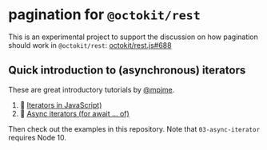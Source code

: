 # pagination for `@octokit/rest`

This is an experimental project to support the discussion on how pagination
should work in `@octokit/rest`: [octokit/rest.js#688](https://github.com/octokit/rest.js/issues/688)

## Quick introduction to (asynchronous) iterators

These are great introductory tutorials by [@mpjme](https://twitter.com/mpjme).

1. 🎥 [Iterators in JavaScript)](https://www.youtube.com/watch?v=W4brAobC2Hc)
2. 🎥 [Async iterators (for await ... of)](https://www.youtube.com/watch?v=I5oDbp_U-fQ)

Then check out the examples in this repository. Note that `03-async-iterator`
requires Node 10.
